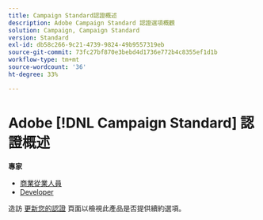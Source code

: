 ```yaml
---
title: Campaign Standard認證概述
description: Adobe Campaign Standard 認證選項概觀
solution: Campaign, Campaign Standard
version: Standard
exl-id: db58c266-9c21-4739-9824-49b9557319eb
source-git-commit: 73fc27bf870e3bebd4d1736e772b4c8355ef1d1b
workflow-type: tm+mt
source-wordcount: '36'
ht-degree: 33%

---
```


# Adobe [!DNL Campaign Standard] 認證概述

**專家**

* [商業從業人員](/help/certifications/acs/acs-e-business.md) <!--AD0-E307-->
* [Developer](/help/certifications/acs/acs-e-developer.md) <!--AD0-E306-->

造訪 [更新您的認證](/help/certifications/renew.md) 頁面以檢視此產品是否提供續約選項。
